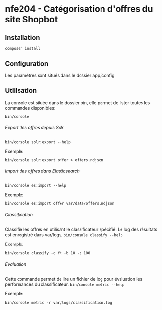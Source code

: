 # nfe204 - Catégorisation d'offres du site Shopbot

## Installation

```composer install```

## Configuration

Les paramètres sont situés dans le dossier app/config

## Utilisation

La console est située dans le dossier bin, elle permet de lister toutes les commandes disponibles:

```bin/console```

###### Export des offres depuis Solr

```bin/console solr:export --help```

Exemple:

```bin/console solr:export offer > offers.ndjson```

###### Import des offres dans Elasticsearch

```bin/console es:import --help```

Exemple:

```bin/console es:import offer var/data/offers.ndjson```

###### Classification

Classifie les offres en utilisant le classificateur spécifié. Le log des résultats est enregistré dans var/logs.
```bin/console classify --help```

Exemple:

```bin/console classify -c ft -b 10 -s 100```

###### Evaluation

Cette commande permet de lire un fichier de log pour évaluation les performances du classificateur.
```bin/console metric --help```

Exemple:

```bin/console metric -r var/logs/classification.log```

